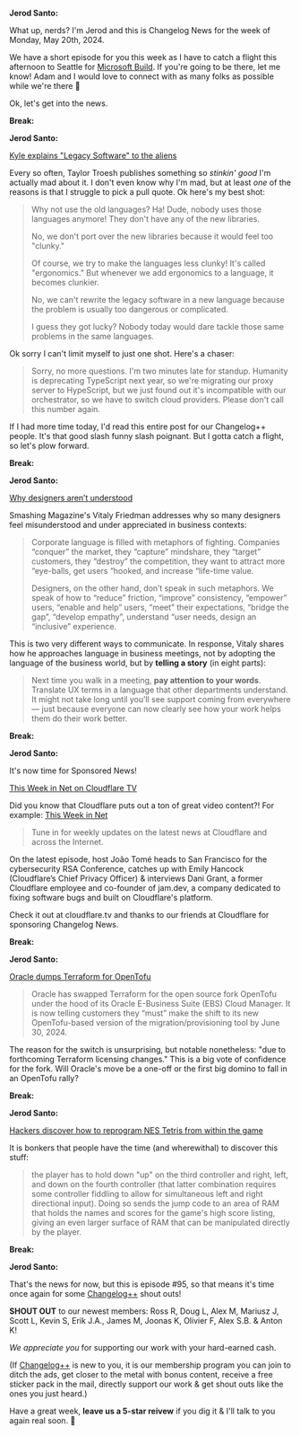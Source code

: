 **Jerod Santo:**

What up, nerds? I'm Jerod and this is Changelog News for the week of Monday, May 20th, 2024.

We have a short episode for you this week as I have to catch a flight this afternoon to Seattle for [Microsoft Build](https://build.microsoft.com). If you're going to be there, let me know! Adam and I would love to connect with as many folks as possible while we're there 🙏

Ok, let's get into the news.

**Break:**

**Jerod Santo:**

[Kyle explains "Legacy Software" to the aliens](https://taylor.town/legacy)

Every so often, Taylor Troesh publishes something so _stinkin' good_ I'm actually mad about it. I don't even know why I'm mad, but at least *one* of the reasons is that I struggle to pick a pull quote. Ok here's my best shot:

> Why not use the old languages? Ha! Dude, nobody uses those languages anymore! They don't have any of the new libraries.
>
> No, we don't port over the new libraries because it would feel too "clunky."
>
> Of course, we try to make the languages less clunky! It's called "ergonomics." But whenever we add ergonomics to a language, it becomes clunkier.
>
> No, we can't rewrite the legacy software in a new language because the problem is usually too dangerous or complicated.
>
> I guess they got lucky? Nobody today would dare tackle those same problems in the same languages.

Ok sorry I can't limit myself to just one shot. Here's a chaser:

> Sorry, no more questions. I'm two minutes late for standup. Humanity is deprecating TypeScript next year, so we're migrating our proxy server to HypeScript, but we just found out it's incompatible with our orchestrator, so we have to switch cloud providers. Please don't call this number again.

If I had more time today, I'd read this entire post for our Changelog++ people. It's that good slash funny slash poignant. But I gotta catch a flight, so let's plow forward.

**Break:**

**Jerod Santo:**

[Why designers aren’t understood](https://www.smashingmagazine.com/2024/05/designers-business-ux-language/)

Smashing Magazine's Vitaly Friedman addresses why so many designers feel misunderstood and under appreciated in business contexts:

> Corporate language is filled with metaphors of fighting. Companies “conquer” the market, they “capture” mindshare, they “target” customers, they “destroy” the competition, they want to attract more “eye-balls, get users “hooked, and increase “life-time value.
>
> Designers, on the other hand, don’t speak in such metaphors. We speak of how to “reduce” friction, “improve” consistency, “empower” users, “enable and help” users, “meet” their expectations, “bridge the gap”, “develop empathy”, understand “user needs, design an “inclusive” experience.

This is two very different ways to communicate. In response, Vitaly shares how he approaches language in business meetings, not by adopting the language of the business world, but by **telling a story** (in eight parts):

> Next time you walk in a meeting, **pay attention to your words**. Translate UX terms in a language that other departments understand. It might not take long until you’ll see support coming from everywhere — just because everyone can now clearly see how your work helps them do their work better.

**Break:**

**Jerod Santo:**

It's now time for Sponsored News!

[This Week in Net on Cloudflare TV ](https://cloudflare.tv/shows/this-week-in-net/inside-rsa-conference-and-jam-dev-a-bug-fixing-tool-powered-by-cloudflare/2aXGNEvb)

Did you know that Cloudflare puts out a ton of great video content?! For example: [This Week in Net](https://cloudflare.tv/shows/this-week-in-net/inside-rsa-conference-and-jam-dev-a-bug-fixing-tool-powered-by-cloudflare/2aXGNEvb)

> Tune in for weekly updates on the latest news at Cloudflare and across the Internet.

On the latest episode, host João Tomé heads to San Francisco for the cybersecurity RSA Conference, catches up with  Emily Hancock (Cloudflare’s Chief Privacy Officer) & interviews Dani Grant, a former Cloudflare employee and co-founder of jam.dev, a company dedicated to fixing software bugs and built on Cloudflare's platform.

Check it out at cloudflare.tv and thanks to our friends at Cloudflare for sponsoring Changelog News.

**Break:**

**Jerod Santo:**

[Oracle dumps Terraform for OpenTofu](https://www.thestack.technology/oracle-dumps-terraform-for-opentofu/)

> Oracle has swapped Terraform for the open source fork OpenTofu under the hood of its Oracle E-Business Suite (EBS) Cloud Manager. It is now telling customers they “must” make the shift to its new OpenTofu-based version of the migration/provisioning tool by June 30, 2024.

The reason for the switch is unsurprising, but notable nonetheless: "due to forthcoming Terraform licensing changes." This is a big vote of confidence for the fork. Will Oracle's move be a one-off or the first big domino to fall in an OpenTofu rally?

**Break:**

**Jerod Santo:**

[Hackers discover how to reprogram NES Tetris from within the game](https://arstechnica.com/gaming/2024/05/hackers-discover-how-to-reprogram-nes-tetris-from-within-the-game/)

It is bonkers that people have the time (and wherewithal) to discover this stuff:

> the player has to hold down "up" on the third controller and right, left, and down on the fourth controller (that latter combination requires some controller fiddling to allow for simultaneous left and right directional input). Doing so sends the jump code to an area of RAM that holds the names and scores for the game's high score listing, giving an even larger surface of RAM that can be manipulated directly by the player.

**Break:**

**Jerod Santo:**

That's the news for now, but this is episode #95, so that means it's time once again for some [Changelog++](https://changelog.com/++) shout outs!

**SHOUT OUT** to our newest members: Ross R, Doug L, Alex M, Mariusz J, Scott L, Kevin S, Erik J.A., James M, Joonas K, Olivier F, Alex S.B. & Anton K!

_We appreciate you_ for supporting our work with your hard-earned cash.

(If [Changelog++](https://changelog.com/++) is new to you, it is our membership program you can join to ditch the ads, get closer to the metal with bonus content, receive a free sticker pack in the mail, directly support our work & get shout outs like the ones you just heard.)

Have a great week, **leave us a 5-star reivew** if you dig it & I'll talk to you again real soon. 💚
